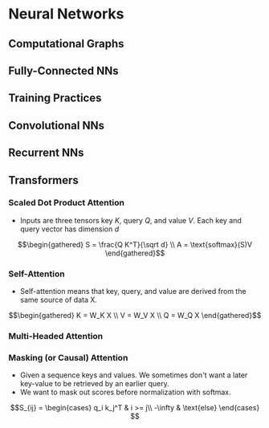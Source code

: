 # Neural Networks
## Computational Graphs
## Fully-Connected NNs
## Training Practices
## Convolutional NNs
## Recurrent NNs
## Transformers
### Scaled Dot Product Attention
* Inputs are three tensors key $K$, query $Q$, and value $V$. Each key and query vector has dimension $d$
```math
\begin{gathered}
S = \frac{Q K^T}{\sqrt d} \\
A = \text{softmax}(S)V
\end{gathered}
```
### Self-Attention
* Self-attention means that key, query, and value are derived from the same source of data X.
```math
\begin{gathered}
K = W_K X \\
V = W_V X \\
Q = W_Q X
\end{gathered}
```

### Multi-Headed Attention 

### Masking (or Causal) Attention
* Given a sequence keys and values. We sometimes don't want a later key-value to be retrieved by an earlier query.
* We want to mask out scores before normalization with softmax. 
```math
S_{ij} = \begin{cases}
q_i k_j^T & i >= j\\
-\infty & \text{else} 
\end{cases} 
```  

